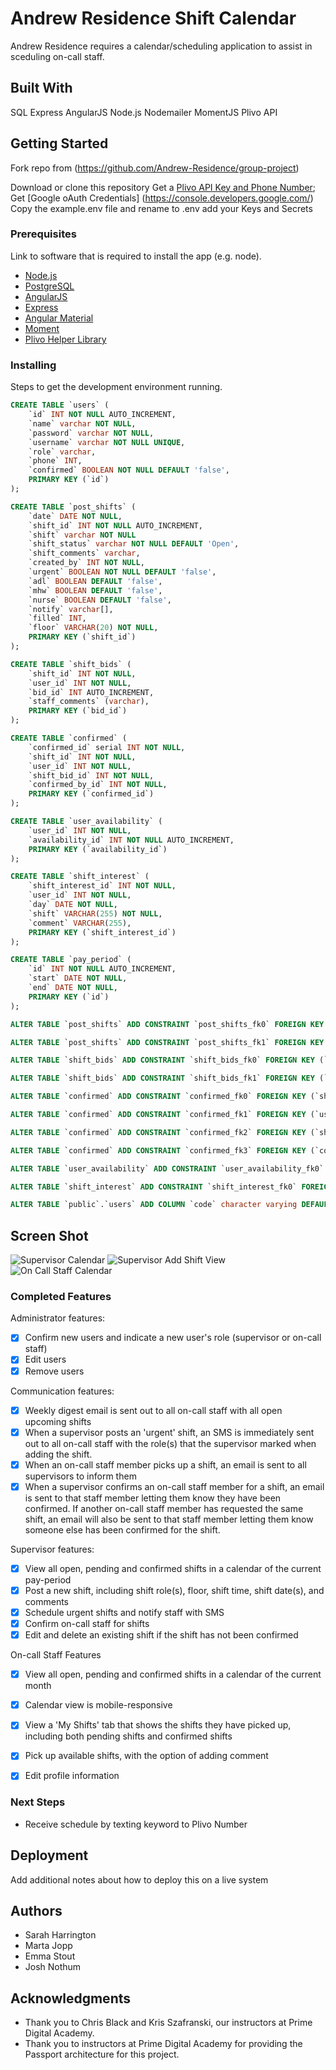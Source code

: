 # Andrew Residence Shift Calendar

Andrew Residence requires a calendar/scheduling application to assist in sceduling on-call staff.  

## Built With

SQL
Express
AngularJS
Node.js
Nodemailer
MomentJS
Plivo API

## Getting Started

Fork repo from (https://github.com/Andrew-Residence/group-project)

Download or clone this repository
Get a [Plivo API Key and Phone Number](https://developers.plivo.com/);
Get [Google oAuth Credentials] (https://console.developers.google.com/)
Copy the example.env file and rename to .env add your Keys and Secrets


### Prerequisites

Link to software that is required to install the app (e.g. node).

- [Node.js](https://nodejs.org/en/)
- [PostgreSQL](https://www.postgresql.org/)
- [AngularJS](https://angularjs.org/)
- [Express](http://expressjs.com/)
- [Angular Material](https://material.angularjs.org/latest/)
- [Moment](https://momentjs.com/docs/)
- [Plivo Helper Library](https://www.plivo.com/docs/helpers/node/)


### Installing

Steps to get the development environment running.

```sql
CREATE TABLE `users` (
    `id` INT NOT NULL AUTO_INCREMENT,
    `name` varchar NOT NULL,
    `password` varchar NOT NULL,
    `username` varchar NOT NULL UNIQUE,
    `role` varchar,
    `phone` INT,
    `confirmed` BOOLEAN NOT NULL DEFAULT 'false',
    PRIMARY KEY (`id`)
);

CREATE TABLE `post_shifts` (
    `date` DATE NOT NULL,
    `shift_id` INT NOT NULL AUTO_INCREMENT,
    `shift` varchar NOT NULL
    `shift_status` varchar NOT NULL DEFAULT 'Open',
    `shift_comments` varchar,
    `created_by` INT NOT NULL,
    `urgent` BOOLEAN NOT NULL DEFAULT 'false',
    `adl` BOOLEAN DEFAULT 'false',
    `mhw` BOOLEAN DEFAULT 'false',
    `nurse` BOOLEAN DEFAULT 'false',
    `notify` varchar[],
    `filled` INT,
    `floor` VARCHAR(20) NOT NULL,
    PRIMARY KEY (`shift_id`)
);

CREATE TABLE `shift_bids` (
    `shift_id` INT NOT NULL,
    `user_id` INT NOT NULL,
    `bid_id` INT AUTO_INCREMENT,
    `staff_comments` (varchar),
    PRIMARY KEY (`bid_id`)
);

CREATE TABLE `confirmed` (
    `confirmed_id` serial INT NOT NULL,
    `shift_id` INT NOT NULL,
    `user_id` INT NOT NULL,
    `shift_bid_id` INT NOT NULL,
    `confirmed_by_id` INT NOT NULL,
    PRIMARY KEY (`confirmed_id`)
);

CREATE TABLE `user_availability` (
    `user_id` INT NOT NULL,
    `availability_id` INT NOT NULL AUTO_INCREMENT,
    PRIMARY KEY (`availability_id`)
);

CREATE TABLE `shift_interest` (
    `shift_interest_id` INT NOT NULL,
    `user_id` INT NOT NULL,
    `day` DATE NOT NULL,
    `shift` VARCHAR(255) NOT NULL,
    `comment` VARCHAR(255),
    PRIMARY KEY (`shift_interest_id`)
);

CREATE TABLE `pay_period` (
    `id` INT NOT NULL AUTO_INCREMENT,
    `start` DATE NOT NULL,
    `end` DATE NOT NULL,
    PRIMARY KEY (`id`)
);

ALTER TABLE `post_shifts` ADD CONSTRAINT `post_shifts_fk0` FOREIGN KEY (`created_by`) REFERENCES `users`(`id`);

ALTER TABLE `post_shifts` ADD CONSTRAINT `post_shifts_fk1` FOREIGN KEY (`filled`) REFERENCES `users`(`id`);

ALTER TABLE `shift_bids` ADD CONSTRAINT `shift_bids_fk0` FOREIGN KEY (`shift_id`) REFERENCES `post_shifts`(`shift_id`);

ALTER TABLE `shift_bids` ADD CONSTRAINT `shift_bids_fk1` FOREIGN KEY (`user_id`) REFERENCES `users`(`id`);

ALTER TABLE `confirmed` ADD CONSTRAINT `confirmed_fk0` FOREIGN KEY (`shift_id`) REFERENCES `post_shifts`(`shift_id`);

ALTER TABLE `confirmed` ADD CONSTRAINT `confirmed_fk1` FOREIGN KEY (`user_id`) REFERENCES `users`(`id`);

ALTER TABLE `confirmed` ADD CONSTRAINT `confirmed_fk2` FOREIGN KEY (`shift_bid_id`) REFERENCES `shift_bids`(`bid_id`);

ALTER TABLE `confirmed` ADD CONSTRAINT `confirmed_fk3` FOREIGN KEY (`confirmed_by_id`) REFERENCES `users`(`id`);

ALTER TABLE `user_availability` ADD CONSTRAINT `user_availability_fk0` FOREIGN KEY (`user_id`) REFERENCES `users`(`id`);

ALTER TABLE `shift_interest` ADD CONSTRAINT `shift_interest_fk0` FOREIGN KEY (`user_id`) REFERENCES `users`(`id`);

ALTER TABLE `public`.`users` ADD COLUMN `code` character varying DEFAULT 'false';

```

## Screen Shot

![Supervisor Calendar](server/public/styles/screenshot1.png)
![Supervisor Add Shift View](server/public/styles/screenshot2.png)
![On Call Staff Calendar](server/public/styles/screenshot3.png)


### Completed Features
Administrator features:
- [x] Confirm new users and indicate a new user's role (supervisor or on-call staff)
- [x] Edit users
- [x] Remove users

Communication features:
- [x] Weekly digest email is sent out to all on-call staff with all open upcoming shifts
- [x] When a supervisor posts an 'urgent' shift, an SMS is immediately sent out to all on-call staff with the role(s) that the supervisor marked when adding the shift.
- [x] When an on-call staff member picks up a shift, an email is sent to all supervisors to inform them
- [x] When a supervisor confirms an on-call staff member for a shift, an email is sent to that staff member letting them know they have been confirmed. If another on-call staff member has requested the same shift, an email will also be sent to that staff member letting them know someone else has been confirmed for the shift.

Supervisor features: 
- [x] View all open, pending and confirmed shifts in a calendar of the current pay-period
- [x] Post a new shift, including shift role(s), floor, shift time, shift date(s), and comments
- [x] Schedule urgent shifts and notify staff with SMS
- [x] Confirm on-call staff for shifts
- [x] Edit and delete an existing shift if the shift has not been confirmed

On-call Staff Features
- [x] View all open, pending and confirmed shifts in a calendar of the current month
- [x] Calendar view is mobile-responsive
- [x] View a 'My Shifts' tab that shows the shifts they have picked up, including both pending shifts and confirmed shifts
- [x] Pick up available shifts, with the option of adding comment 
- [x] Edit profile information


### Next Steps

- Receive schedule by texting keyword to Plivo Number

## Deployment

Add additional notes about how to deploy this on a live system

## Authors

* Sarah Harrington
* Marta Jopp
* Emma Stout
* Josh Nothum

## Acknowledgments

* Thank you to Chris Black and Kris Szafranski, our instructors at Prime Digital Academy.
* Thank you to instructors at Prime Digital Academy for providing the Passport architecture for this project.
